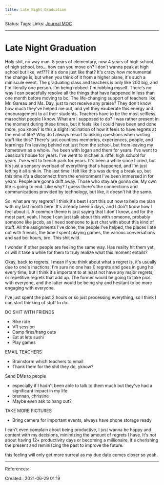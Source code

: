 ```yaml
---
title: Late Night Graduation
---
```

Status:
Tags: 
Links: [Journal MOC](out/journal-moc.md)
___
# Late Night Graduation
Holy shit, no way man. 8 years of elementary, now 4 years of high school. of high school. bro... how can you move on? I don't wanna peak at high school but like, wtf??? it's done just like that? It's crazy how monumental the change is, but when you think of it from a higher plane, it's such a miniscule event. The graduating class and teachers is only like 200 big, and I'm literally one person. I'm being robbed. I'm robbing myself. There's no way I can peacefully resolve all the things that have happened in less than one month before moving to bc. The life-changing support of teachers like Mr. Gareau and Ms. Day, just to not receive any praise? They don't know how much they've helped me out, and yet they exuberate this energy and encouragement to all their students. Teachers have to be the most selfless, masochist people I know. What am I supposed to do? I was rather present in the moment during these times, but it feels like I could have been and done more, you know? Is this a slight inclination of how it feels to have regrets at the end of life? Why do I always resort to asking questions when writing stuff like this? There's just countless memories, experiences, people, and learnings I'm leaving behind not just from the school, but from leaving my hometown as a whole. I've been with logan and them for years. I've went to Jessica's house for years. I've went to michael a. riffel high school for years. I've went to french park for years. It's been a while since I cried, but it's just a sensory overload of everything that's happened, and I'm just letting it all sink in. The last time I felt like this was during a break up, but this time it's a disconnect from the environment I've been immersed in for years. People are gonna drift away. Those who stay are gonna die. My own life is going to end. Like why? I guess there's the connections and communications provided by technology, but like, it doesn't hit the same. 

So, what are my regrets? I think it's best I sort this out now to help me plan with my last month here. It's already been 5 days, and I don't know how I feel about it. A common theme is just saying that I don't know, and for the most part, yeah. I hope I can just talk about this with someone, probably someone like jacob, as I need someone to just chat with about this kind of stuff. All the assignments I've done, the people I've helped, the places I ate out with friends, the time I spent playing games, the various conversations and sad boi hours, bro. This shit wild.

I wonder if other people are feeling the same way. Has reality hit them yet, or will it take a while for them to truly realize what this moment entails?

Okay, back to regrets. I mean if you think about what a regret is, it's usually due to one's inactions. I'm sure no one has 0 regrets and goes in gung ho every time, but I think it's important to at least not have any major regrets, or repetitive regrets that add up. The former would be going to take pics with everyone, and the latter would be being shy and hesitant to be more engaging with everyone.

i've just spent the past 2 hours or so just processing everything, so I think I can start thinking of stuff to do.

DO SHIT WITH FRIENDS
- Bike ride
- VR session
- Camp fires/hang outs
- Eat at lets sushi
- Play games

EMAIL TEACHERS
- Brainstorm which teachers to email
- Thank them for the shit they do, yknow?

Send DMs to people
- especially if I hadn't been able to talk to them much but they've had a significant impact in my life
- brennan, christine
- Maybe even ask to hang out?

TAKE MORE PICTURES
- Bring camera for important events, always have phone storage ready

I can't even complain about being productive, I just wanna be happy and content with my decisions, minimizing the amount of regrets I have. It's not about having 12+ productivity days or becoming a millionaire, it's cherishing the present and reminiscing the past to improve the future.

this feeling will only get more surreal as my due date comes closer so yeah.
___
References:

Created:: 2021-06-29 01:19